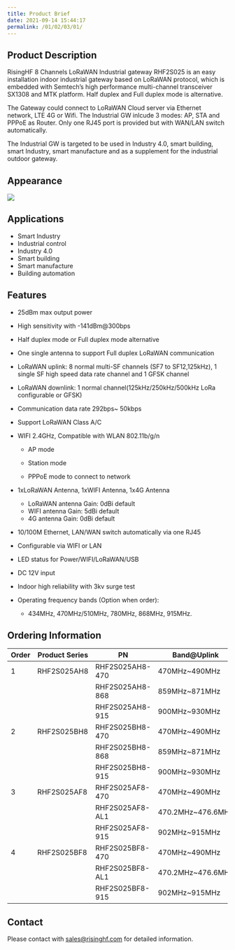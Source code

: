 ```yaml
---
title: Product Brief
date: 2021-09-14 15:44:17
permalink: /01/02/03/01/
---
```

## Product Description

RisingHF 8 Channels LoRaWAN Industrial gateway RHF2S025 is an easy installation indoor industrial gateway based on LoRaWAN protocol, which is embedded with Semtech’s high performance multi-channel transceiver SX1308 and MTK platform. Half duplex and Full duplex mode is alternative.

The Gateway could connect to LoRaWAN Cloud server via Ethernet network, LTE 4G or Wifi. The Industrial GW inlcude 3 modes: AP, STA and PPPoE as Router. Only one RJ45 port is provided but with WAN/LAN switch automatically.

The Industrial GW is targeted to be used in Industry 4.0, smart building, smart Industry, smart manufacture and as a supplement for the industrial outdoor gateway.

## Appearance

![](https://risinghf-wiki.oss-cn-shenzhen.aliyuncs.com/upload/img/e87c14f05fc90d489e423e90c46e5d2f.png)

## Applications

- Smart Industry
- Industrial control
- Industry 4.0
- Smart building
- Smart manufacture
- Building automation

## Features

- 25dBm max output power
- High sensitivity with -141dBm@300bps
- Half duplex mode or Full duplex mode alternative
- One single antenna to support Full duplex LoRaWAN communication
- LoRaWAN uplink: 8 normal multi-SF channels (SF7 to SF12,125kHz), 1 single SF high speed data rate channel and 1 GFSK channel
- LoRaWAN downlink: 1 normal channel(125kHz/250kHz/500kHz LoRa configurable or GFSK)
- Communication data rate 292bps\~ 50kbps
- Support LoRaWAN Class A/C
- WIFI 2.4GHz, Compatible with WLAN 802.11b/g/n

  -   AP mode

  -   Station mode

  -   PPPoE mode to connect to network
- 1xLoRaWAN Antenna, 1xWIFI Antenna, 1x4G Antenna

  -   LoRaWAN antenna Gain: 0dBi default
  -   WIFI antenna Gain: 5dBi default
  -   4G antenna Gain: 0dBi default
- 10/100M Ethernet, LAN/WAN switch automatically via one RJ45
- Configurable via WIFI or LAN
- LED status for Power/WIFI/LoRaWAN/USB
- DC 12V input
- Indoor high reliability with 3kv surge test
- Operating frequency bands (Option when order):
  - 434MHz, 470MHz/510MHz, 780MHz, 868MHz, 915MHz.

## Ordering Information

| Order | Product Series | PN              | Band@Uplink       | Band@Downlink     | Descriptions       |
| ----- | -------------- | --------------- | ----------------- | ----------------- | ------------------ |
| 1     | RHF2S025AH8    | RHF2S025AH8-470 | 470MHz~490MHz     | 470MHz~510MHz     | No LTE/half-duplex |
|       |                | RHF2S025AH8-868 | 859MHz~871MHz     | 859MHz~871MHz     | No LTE/half-duplex |
|       |                | RHF2S025AH8-915 | 900MHz~930MHz     | 900MHz~930MHz     | No LTE/half-duplex |
| 2     | RHF2S025BH8    | RHF2S025BH8-470 | 470MHz~490MHz     | 470MHz~510MHz     | LTE/half-duplex    |
|       |                | RHF2S025BH8-868 | 859MHz~871MHz     | 859MHz~871MHz     | LTE/half-duplex    |
|       |                | RHF2S025BH8-915 | 900MHz~930MHz     | 900MHz~930MHz     | LTE/half-duplex    |
| 3     | RHF2S025AF8    | RHF2S025AF8-470 | 470MHz~490MHz     | 500MHz~510MHz     | No LTE/full-duplex |
|       |                | RHF2S025AF8-AL1 | 470.2MHz~476.6MHz | 483.8MHz~490.2MHz | No LTE/full-duplex |
|       |                | RHF2S025AF8-915 | 902MHz~915MHz     | 923MHz~928MHz     | No LTE/full-duplex |
| 4     | RHF2S025BF8    | RHF2S025BF8-470 | 470MHz~490MHz     | 500MHz~510MHz     | LTE/full-duplex    |
|       |                | RHF2S025BF8-AL1 | 470.2MHz~476.6MHz | 483.8MHz~490.2MHz | LTE/full-duplex    |
|       |                | RHF2S025BF8-915 | 902MHz~915MHz     | 923MHz~928MHz     | LTE/full-duplex    |

## Contact

Please contact with sales@risinghf.com for detailed information.








